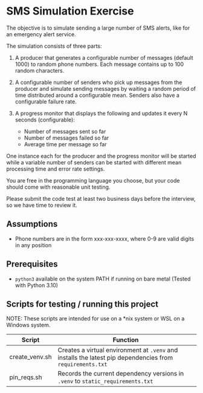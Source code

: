# SMS Simulation Exercise

The objective is to simulate sending a large number of SMS alerts, like for an emergency alert service.

The simulation consists of three parts:
1. A producer that generates a configurable number of messages (default 1000) to random phone numbers. Each message
contains up to 100 random characters.

2. A configurable number of senders who pick up messages from the producer and simulate sending messages by waiting
a random period of time distributed around a configurable mean. Senders also have a configurable failure rate.

3. A progress monitor that displays the following and updates it every N seconds (configurable):
    - Number of messages sent so far
    - Number of messages failed so far
    - Average time per message so far
   
One instance each for the producer and the progress monitor will be started while a variable number of senders
can be started with different mean processing time and error rate settings.

You are free in the programming language you choose, but your code should come with reasonable unit testing.

Please submit the code test at least two business days before the interview, so we have time to review it.


## Assumptions
- Phone numbers are in the form xxx-xxx-xxxx, where 0-9 are valid digits in any position

## Prerequisites
- `python3` available on the system PATH if running on bare metal (Tested with Python 3.10)

## Scripts for testing / running this project

NOTE: These scripts are intended for use on a *nix system or WSL on a Windows system.

| Script         | Function                                                                                                  |
|----------------|-----------------------------------------------------------------------------------------------------------|
| create_venv.sh | Creates a virtual environment at `.venv` and installs the latest pip dependencies from `requirements.txt` |
| pin_reqs.sh    | Records the current dependency versions in `.venv` to `static_requirements.txt`                           |

